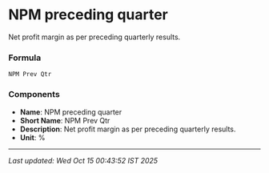 # NPM preceding quarter
Net profit margin as per preceding quarterly results.

### Formula
```text
NPM Prev Qtr
```


### Components
- **Name**: NPM preceding quarter
- **Short Name**: NPM Prev Qtr
- **Description**: Net profit margin as per preceding quarterly results.
- **Unit**: %

---
*Last updated: Wed Oct 15 00:43:52 IST 2025*
